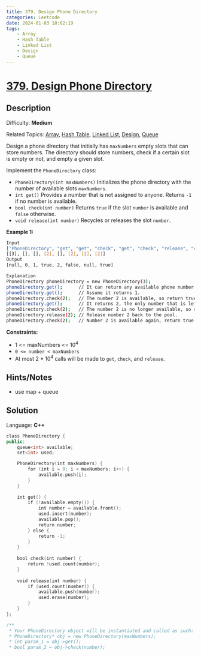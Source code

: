 ```yaml
---
title: 379. Design Phone Directory
categories: Leetcode
date: 2024-01-03 18:02:19
tags:
    - Array
    - Hash Table
    - Linked List
    - Design
    - Queue
---
```


# [379\. Design Phone Directory](https://leetcode.com/problems/design-phone-directory/)

## Description

Difficulty: **Medium**

Related Topics: [Array](https://leetcode.com/tag/https://leetcode.com/tag/array//), [Hash Table](https://leetcode.com/tag/https://leetcode.com/tag/hash-table//), [Linked List](https://leetcode.com/tag/https://leetcode.com/tag/linked-list//), [Design](https://leetcode.com/tag/https://leetcode.com/tag/design//), [Queue](https://leetcode.com/tag/https://leetcode.com/tag/queue//)

Design a phone directory that initially has `maxNumbers` empty slots that can store numbers. The directory should store numbers, check if a certain slot is empty or not, and empty a given slot.

Implement the `PhoneDirectory` class:

* `PhoneDirectory(int maxNumbers)` Initializes the phone directory with the number of available slots `maxNumbers`.
* `int get()` Provides a number that is not assigned to anyone. Returns `-1` if no number is available.
* `bool check(int number)` Returns `true` if the slot `number` is available and `false` otherwise.
* `void release(int number)` Recycles or releases the slot `number`.

**Example 1:**

```bash
Input
["PhoneDirectory", "get", "get", "check", "get", "check", "release", "check"]
[[3], [], [], [2], [], [2], [2], [2]]
Output
[null, 0, 1, true, 2, false, null, true]

Explanation
PhoneDirectory phoneDirectory = new PhoneDirectory(3);
phoneDirectory.get();      // It can return any available phone number. Here we assume it returns 0.
phoneDirectory.get();      // Assume it returns 1.
phoneDirectory.check(2);   // The number 2 is available, so return true.
phoneDirectory.get();      // It returns 2, the only number that is left.
phoneDirectory.check(2);   // The number 2 is no longer available, so return false.
phoneDirectory.release(2); // Release number 2 back to the pool.
phoneDirectory.check(2);   // Number 2 is available again, return true.
```

**Constraints:**

* 1 <= maxNumbers <= 10<sup>4</sup>
* `0 <= number < maxNumbers`
* At most 2 * 10<sup>4</sup> calls will be made to `get`, `check`, and `release`.

## Hints/Notes

* use map + queue

## Solution

Language: **C++**

```C++
class PhoneDirectory {
public:
    queue<int> available;
    set<int> used;

    PhoneDirectory(int maxNumbers) {
        for (int i = 0; i < maxNumbers; i++) {
            available.push(i);
        }
    }
    
    int get() {
        if (!available.empty()) {
            int number = available.front();
            used.insert(number);
            available.pop();
            return number;
        } else {
            return -1;
        }
    }
    
    bool check(int number) {
        return !used.count(number);
    }
    
    void release(int number) {
        if (used.count(number)) {
            available.push(number);
            used.erase(number);
        }
    }
};

/**
 * Your PhoneDirectory object will be instantiated and called as such:
 * PhoneDirectory* obj = new PhoneDirectory(maxNumbers);
 * int param_1 = obj->get();
 * bool param_2 = obj->check(number);
```
